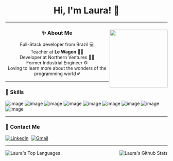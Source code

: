 <h1 align="center">
  Hi, I'm Laura! 👋
</h1>

---

<div align="center">
  <img height="180px" align="right" src="https://media1.giphy.com/media/l0HlNaQ6gWfllcjDO/giphy.gif?cid=ecf05e471vo8y9rc0xrvgy6xe424yo4l6vn21rr6i4uaedna&ep=v1_gifs_search&rid=giphy.gif&ct=g">
  
  
  ### ✨ About Me
   Full-Stack developer from Brazil 💻 <br>
   Teacher at **Le Wagon** 👩‍🏫<br>
   Developer at Northern Ventures 👩‍💻<br>
   Former Industrial Engineer ⚙<br>
   Loving to learn more about the wonders of the programming world 💕
  <br>
</div>


---
### 🌱 Skills
![image](https://img.shields.io/badge/Ruby-CC342D?style=for-the-badge&logo=ruby&logoColor=white)
![image](https://img.shields.io/badge/Ruby_on_Rails-CC0000?style=for-the-badge&logo=ruby-on-rails&logoColor=white)
![image](https://img.shields.io/badge/JavaScript-F7DF1E?style=for-the-badge&logo=javascript&logoColor=black)
![image](https://img.shields.io/badge/HTML5-E34F26?style=for-the-badge&logo=html5&logoColor=white)
![image](https://img.shields.io/badge/CSS3-1572B6?style=for-the-badge&logo=css3&logoColor=white)
![image](https://img.shields.io/badge/Sass-CC6699?style=for-the-badge&logo=sass&logoColor=white)
![image](https://img.shields.io/badge/Bootstrap-563D7C?style=for-the-badge&logo=bootstrap&logoColor=white)
![image](https://img.shields.io/badge/PostgreSQL-316192?style=for-the-badge&logo=postgresql&logoColor=white)
![image](https://img.shields.io/badge/Git-E34F26?style=for-the-badge&logo=git&logoColor=white)

---
### 📩 Contact Me
<p align="left">
  <a href="https://www.linkedin.com/in/laurabba"><img src="https://img.shields.io/badge/linkedin-%230077B5.svg?&style=for-the-badge&logo=linkedin&logoColor=white" alt="LinkedIn" /></a>&nbsp;
  <a href="mailto:lauraamaro1804@gmail.com?subject=Hey%20Laura"><img src="https://img.shields.io/badge/gmail-%23D14836.svg?&style=for-the-badge&logo=gmail&logoColor=white" alt="Gmail"/></a>
</p>

-----

<p>
  <img align="left" src="https://github-readme-stats.vercel.app/api/top-langs/?username=laamaro&layout=compact&theme=onedark" alt="Laura's Top Languages">
  <img align="right" src="https://github-readme-stats.vercel.app/api?username=laamaro&show_icons=true&theme=onedark" alt="Laura's Github Stats">
</p>

<br>
<br>
<br>
<br>
<br>
<br>
<br>
<br>
<br>


